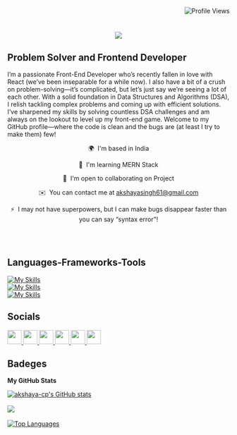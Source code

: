 <p align="right">
  <img src="https://komarev.com/ghpvc/?username=akshaya-cp&color=brightgreen" alt="Profile Views" />
</p>

<h1 align="center">
  <img src="https://readme-typing-svg.herokuapp.com/?font=Righteous&size=35&center=true&vCenter=true&width=500&height=70&duration=4000&lines=Hi+There!+👋;+I'm+Akshaya+Singh!;" />
</h1>

Problem Solver and Frontend Developer
-------------------------------------  

I’m a passionate Front-End Developer who’s recently fallen in love with React (we’ve been inseparable for a while now). I also have a bit of a crush on problem-solving—it’s complicated, but let’s just say we’re seeing a lot of each other. With a solid foundation in Data Structures and Algorithms (DSA), I relish tackling complex problems and coming up with efficient solutions. I’ve sharpened my skills by solving countless DSA challenges and am always on the lookout to level up my front-end game. Welcome to my GitHub profile—where the code is clean and the bugs are (at least I try to make them) few!  

<div align="center">
 
 🌍  I'm based in India  

🧠  I'm learning MERN Stack 

🤝  I'm open to collaborating on Project

✉️  You can contact me at [akshayasingh61@gmail.com](mailto:akshayasingh61@gmail.com)

⚡  I may not have superpowers, but I can make bugs disappear faster than you can say “syntax error”!
 </div>
 
<div align="center">






 

 
</div>

<br/>

<br/>


<h2>Languages-Frameworks-Tools</h2> 

[![My Skills](https://skillicons.dev/icons?i=c,cpp,java,py,php,html,css,sass,tailwind,js,react,nodejs,expressjs,spring&theme=light)](https://skillicons.dev)
<br/>
[![My Skills](https://skillicons.dev/icons?i=vscode,pycharm,sublime,eclipse&theme=light)](https://skillicons.dev)
<br/>
[![My Skills](https://skillicons.dev/icons?i=mysql,postgres,tensorflow,git&theme=light)](https://skillicons.dev)

<h2 > Socials </h2> 



 <div align="center">
 <p align="left"> <a href="https://codesandbox.io/u/akshaya-cp" target="_blank" rel="noreferrer"> <picture> <source media="(prefers-color-scheme: dark)" srcset="https://raw.githubusercontent.com/danielcranney/readme-generator/main/public/icons/socials/codesandbox-dark.svg" /> <source media="(prefers-color-scheme: light)" srcset="https://raw.githubusercontent.com/danielcranney/readme-generator/main/public/icons/socials/codesandbox.svg" /> <img src="https://raw.githubusercontent.com/danielcranney/readme-generator/main/public/icons/socials/codesandbox.svg" width="32" height="32" /> </picture> </a> <a href="https://discord.com/users/AK_singh" target="_blank" rel="noreferrer"> <picture> <source media="(prefers-color-scheme: dark)" srcset="https://raw.githubusercontent.com/danielcranney/readme-generator/main/public/icons/socials/discord-dark.svg" /> <source media="(prefers-color-scheme: light)" srcset="https://raw.githubusercontent.com/danielcranney/readme-generator/main/public/icons/socials/discord.svg" /> <img src="https://raw.githubusercontent.com/danielcranney/readme-generator/main/public/icons/socials/discord.svg" width="32" height="32" /> </picture> </a> <a href="https://www.github.com/akshaya-cp" target="_blank" rel="noreferrer"> <picture> <source media="(prefers-color-scheme: dark)" srcset="https://raw.githubusercontent.com/danielcranney/readme-generator/main/public/icons/socials/github-dark.svg" /> <source media="(prefers-color-scheme: light)" srcset="https://raw.githubusercontent.com/danielcranney/readme-generator/main/public/icons/socials/github.svg" /> <img src="https://raw.githubusercontent.com/danielcranney/readme-generator/main/public/icons/socials/github.svg" width="32" height="32" /> </picture> </a> <a href="http://www.instagram.com/_akshaya.pratap_" target="_blank" rel="noreferrer"> <picture> <source media="(prefers-color-scheme: dark)" srcset="https://raw.githubusercontent.com/danielcranney/readme-generator/main/public/icons/socials/instagram-dark.svg" /> <source media="(prefers-color-scheme: light)" srcset="https://raw.githubusercontent.com/danielcranney/readme-generator/main/public/icons/socials/instagram.svg" /> <img src="https://raw.githubusercontent.com/danielcranney/readme-generator/main/public/icons/socials/instagram.svg" width="32" height="32" /> </picture> </a> <a href="https://www.linkedin.com/in/akshaya-singh-b65864229/" target="_blank" rel="noreferrer"> <picture> <source media="(prefers-color-scheme: dark)" srcset="https://raw.githubusercontent.com/danielcranney/readme-generator/main/public/icons/socials/linkedin-dark.svg" /> <source media="(prefers-color-scheme: light)" srcset="https://raw.githubusercontent.com/danielcranney/readme-generator/main/public/icons/socials/linkedin.svg" /> <img src="https://raw.githubusercontent.com/danielcranney/readme-generator/main/public/icons/socials/linkedin.svg" width="32" height="32" /> </picture> </a> <a href="http://www.medium.com/@akshayasingh61" target="_blank" rel="noreferrer"> <picture> <source media="(prefers-color-scheme: dark)" srcset="https://raw.githubusercontent.com/danielcranney/readme-generator/main/public/icons/socials/medium-dark.svg" /> <source media="(prefers-color-scheme: light)" srcset="https://raw.githubusercontent.com/danielcranney/readme-generator/main/public/icons/socials/medium.svg" /> <img src="https://raw.githubusercontent.com/danielcranney/readme-generator/main/public/icons/socials/medium.svg" width="32" height="32" /> </picture> </a></p>
 </div>
 
<h2> Badeges </h2>

<b>My GitHub Stats</b>

<a href="http://www.github.com/akshaya-cp"><img src="https://github-readme-stats.vercel.app/api?username=akshaya-cp&show_icons=true&hide=&count_private=true&title_color=0891b2&text_color=ffffff&icon_color=0891b2&bg_color=1c1917&hide_border=true&show_icons=true" alt="akshaya-cp's GitHub stats" /></a>
<br/>
<br/>
<a href="http://www.github.com/akshaya-cp"><img src="https://github-readme-streak-stats.herokuapp.com/?user=akshaya-cp&stroke=ffffff&background=1c1917&ring=0891b2&fire=0891b2&currStreakNum=ffffff&currStreakLabel=0891b2&sideNums=ffffff&sideLabels=ffffff&dates=ffffff&hide_border=true" /></a>
<br/>
<br/>
<a href="https://github.com/akshaya-cp" align="left"><img src="https://github-readme-stats.vercel.app/api/top-langs/?username=akshaya-cp&langs_count=10&title_color=0891b2&text_color=ffffff&icon_color=0891b2&bg_color=1c1917&hide_border=true&locale=en&custom_title=Top%20%Languages" alt="Top Languages" /></a>
